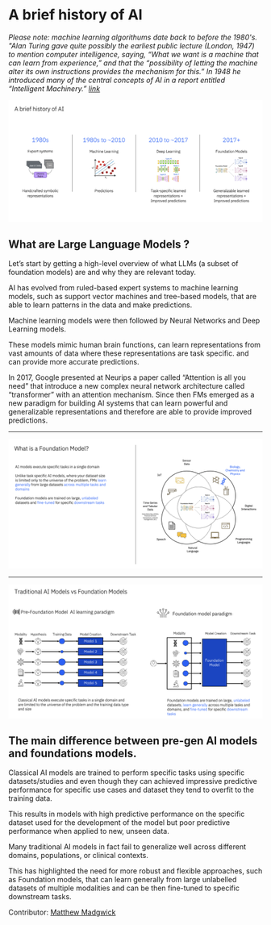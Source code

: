 # A brief history of AI

*Please note: machine learning algorithums date back to before the 1980's.  "Alan Turing gave quite possibly the earliest public lecture (London, 1947) to mention computer intelligence, saying, “What we want is a machine that can learn from experience,” and that the “possibility of letting the machine alter its own instructions provides the mechanism for this.” In 1948 he introduced many of the central concepts of AI in a report entitled “Intelligent Machinery.” [link](https://www.britannica.com/science/history-of-artificial-intelligence)*

![1980 to today](graphics/abriefhistoryofai1.png)

## What are Large Language Models ? 


Let’s start by getting a high-level overview of what LLMs (a subset of foundation models) are and why they are relevant today.


AI has evolved from ruled-based expert systems to machine learning models, such as support vector machines and tree-based models, that are able to learn patterns in the data and make predictions. 


Machine learning models were then followed by Neural Networks and Deep Learning models.


These models mimic human brain functions, can learn representations from vast amounts of data where these representations are task specific.
and can provide more accurate predictions. 


In 2017, Google presented at Neurips a paper called “Attention is all you need” that introduce a new complex neural network architecture called “transformer” with an attention mechanism. Since then FMs emerged as a new paradigm for building AI systems that can learn powerful and generalizable representations and therefore are able to provide improved predictions.

---

![What is a foudation model](graphics/what%20is%20a%20foundation%20model.png)

---

![Traditional AI Models vs Foundation Models](graphics/traditionalaivsfoundation.png)

## The main difference between pre-gen AI models and foundations models. 


Classical AI models are trained to perform specific tasks using specific datasets/studies and even though they can achieved impressive predictive performance for specific use cases and dataset they tend to overfit to the training data. 


This results in models with high predictive performance on the specific dataset used for the development of the model but poor predictive performance when applied to new, unseen data. 


Many traditional AI models in fact fail to generalize well across different domains, populations, or clinical contexts. 


This has highlighted the need for more robust and flexible approaches, such as Foundation models, that can learn generally from large unlabelled datasets of multiple modalities and can be then fine-tuned to specific downstream tasks.


Contributor: [Matthew Madgwick](https://www.linkedin.com/in/matthewjmadgwick/)
